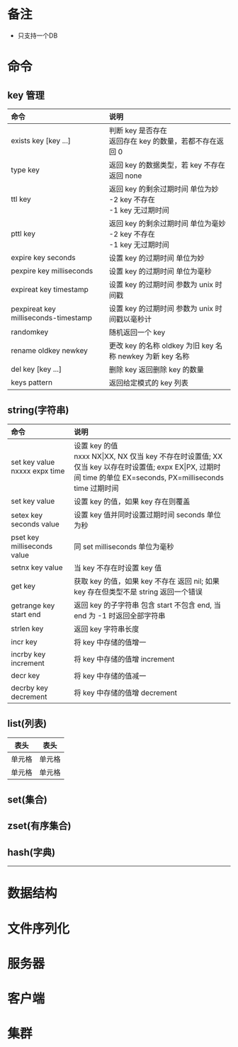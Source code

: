 # 备注

* 只支持一个DB 

# 命令

## key 管理

|  命令   | 说明  |
|  :----  | :----  |
| exists key [key ...]   | 判断 key 是否存在 <br>返回存在 key 的数量，若都不存在返回 0  |
| type key  | 返回 key 的数据类型，若 key 不存在返回 none |
| ttl key  | 返回 key 的剩余过期时间 单位为妙 <br> -2 key 不存在 <br>-1 key 无过期时间 |
| pttl key | 返回 key 的剩余过期时间 单位为毫妙 <br> -2 key 不存在 <br>-1 key 无过期时间 |
| expire key seconds | 设置 key 的过期时间 单位为妙 | 
| pexpire key milliseconds | 设置 key 的过期时间 单位为毫秒 | 
| expireat key timestamp | 设置 key 的过期时间  参数为 unix 时间戳 |
| pexpireat key milliseconds-timestamp | 设置 key 的过期时间  参数为 unix 时间戳以毫秒计 |
| randomkey | 随机返回一个 key |
| rename oldkey newkey | 更改 key 的名称 oldkey 为旧 key 名称 newkey 为新 key 名称 |
| del key [key ...]  |  删除 key  返回删除 key 的数量 |
| keys pattern | 返回给定模式的 key 列表 |
  
## string(字符串)
|  命令   | 说明  |
|  :----  | :----  |
| set key value nxxxx expx time| 设置 key 的值 <br>nxxx NX&#124;XX,  NX 仅当 key 不存在时设置值; XX 仅当 key 以存在时设置值; expx EX&#124;PX, 过期时间 time 的单位 EX=seconds, PX=milliseconds <br> time 过期时间|
| set key value | 设置 key 的值，如果 key 存在则覆盖 |
| setex key seconds value | 设置 key 值并同时设置过期时间 seconds 单位为秒 |
| pset key milliseconds value | 同 set milliseconds 单位为毫秒 |
| setnx key value | 当 key 不存在时设置 key 值 |
| get key | 获取 key 的值，如果 key 不存在 返回 nil; 如果 key 存在但类型不是 string 返回一个错误 |
| getrange key start end | 返回 key 的子字符串 包含 start 不包含 end, 当 end 为 -1 时返回全部字符串 |
| strlen key | 返回 key 字符串长度 |
| incr key| 将 key 中存储的值增一 |
| incrby key increment | 将 key 中存储的值增 increment |
| decr key  | 将 key 中存储的值减一 |
| decrby key decrement | 将 key 中存储的值增 decrement|


## list(列表)

|  表头   | 表头  |
|  ----  | ----  |
| 单元格  | 单元格 |
| 单元格  | 单元格 |


## set(集合)

## zset(有序集合)

## hash(字典)

----
 
# 数据结构

# 文件序列化

# 服务器

# 客户端

# 集群
